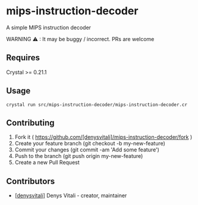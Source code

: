 # mips-instruction-decoder

A simple MIPS instruction decoder

WARNING ⚠ : It may be buggy / incorrect. PRs are welcome

## Requires

Crystal >= 0.21.1

## Usage

`crystal run src/mips-instruction-decoder/mips-instruction-decoder.cr`

## Contributing

1. Fork it ( https://github.com/[denysvitali]/mips-instruction-decoder/fork )
2. Create your feature branch (git checkout -b my-new-feature)
3. Commit your changes (git commit -am 'Add some feature')
4. Push to the branch (git push origin my-new-feature)
5. Create a new Pull Request

## Contributors

- [[denysvitali]](https://github.com/[denysvitali]) Denys Vitali - creator, maintainer
